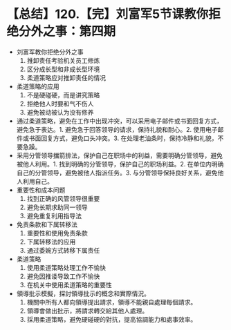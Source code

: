 # 【总结】120.【完】刘富军5节课教你拒绝分外之事：第四期

-   刘富军教你拒绝分外之事
    1.  推卸责任考验机关员工修炼
    2.  区分成长型和非成长型环境
    3.  柔道策略应对推卸责任的情况
-   柔道策略的应用
    1.  不是硬碰硬，而是讲究策略
    2.  拒绝他人时要和气不伤人
    3.  避免被动被认为没有修养
-   通过柔道策略，避免在工作中出现冲突，可以采用电子邮件或书面回复方式，避免急于表达。1. 避免急于回答领导的请求，保持礼貌和耐心。2. 使用电子邮件或书面回复方式，避免口头冲突。3. 在处理老油条时，保持冷静和礼貌，不要急躁。
-   采用分管领导擋箭排法，保护自己在职场中的利益，需要明确分管领导，避免被他人利用。1. 找到明确的分管领导，保护自己的职场利益。2. 在单位内明确自己的分管领导，避免被他人指派任务。3. 与分管领导保持良好关系，避免他人利用自己。
-   重要性和成本问题
    1.  找到正确的风管领导很重要
    2.  避免长期求助同一领导
    3.  避免重复利用指导法
-   免责条款和下属转移法
    1.  重要性和使用免责条款
    2.  下属转移法的应用
    3.  通过委婉方式转移下属责任
-   柔道策略
    1.  使用柔道策略处理工作不愉快
    2.  避免因推诿导致工作不愉快
    3.  在机关中使用柔道策略的重要性
-   領導批示模擬，探討領導批示的概念和實際情況。
    1.  機關中所有人都向領導提出請求，領導不能親自處理每個請求。
    2.  領導會做出批示，將請求轉交給其他人處理。
    3.  採用柔道策略，避免硬碰硬的對抗，提高協調能力和處事效率。